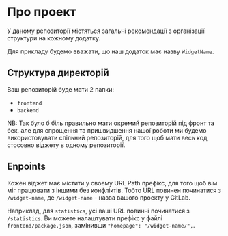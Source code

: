 # Про проект

У даному репозиторії містяться загальні рекомендації з організації структури на кожному додатку.

Для прикладу будемо вважати, що наш додаток має назву `WidgetName`.

## Структура директорій

Ваш репозиторій буде мати 2 папки:

- `frontend`
- `backend`

NB: Так було б біль правильно мати окремий репозиторій під фронт та бек, але для спрощення та пришвидшення нашої роботи
ми будемо використовувати спільний репозиторій, для того щоб мати весь код стосовно віджету в одному репозиторії.

## Enpoints

Кожен віджет має містити у своєму URL Path префікс, для того щоб вім міг працювати з іншими без конфліктів.
Тобто URL повинен починатися з `/widget-name`, де `/widget-name` - назва вашого проекту у GitLab.

Наприклад, для `statistics`, усі ваші URL повинні починатися з `/statistics`. Ви можете налаштувати префікс у
файлі `frontend/package.json`, замінивши `"homepage": "/widget-name/",`.
